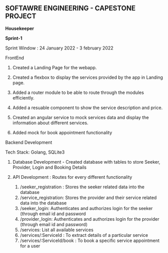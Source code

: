 ## SOFTAWRE ENGINEERING - CAPESTONE PROJECT

**Housekeeper**

**Sprint-1**

Sprint Window : 24 January 2022 - 3 february 2022



FrontEnd

1. Created a Landing Page for the webapp.

2. Created a flexbox to display the services provided by the app in Landing page.

3. Added a router module to be able to route through the modules efficiently.

4. Added a resuable component to show the service description and price.

5. Created an angular service to mock services data and display the information about different services.

6. Added mock for book appointment functionality

Backend Development 

  Tech Stack: Golang, SQLite3

1. Database Development - Created database with tables to store Seeker, Provider, Login and Booking Details

2. API Development : Routes for every different functionality
	1. /seeker_registration : Stores the seeker related data into the database
	2. /service_registration: Stores the provider and their service related data into the database
	3. /seeker_login: Authenticates and authorizes login for the seeker (through email id and password
	4. /provider_login: Authenticates and authorizes login for the provider (through email id and password)
	5. /services: List all available services
	6. /services/:ServiceId : To extract details of a particular service
	7. /services/:ServiceId/book : To book a specific service appointment for a user 


